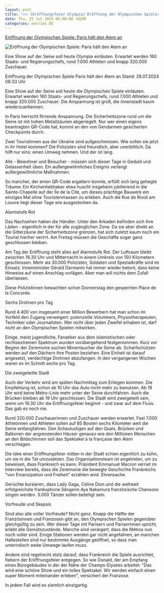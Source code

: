 ```yaml
---
layout: post
title: "🔥🔥 [Eröffnungsfeier Olympia] Eröffnung der Olympischen Spiele: Paris hält den Atem an"
date: Thu, 25 Jul 2024 04:00:00 +0200
categories: entries DE
---
```

[Eröffnung der Olympischen Spiele: Paris hält den Atem an](https://www.tagesschau.de/ausland/europa/olympische-spiele-eroeffnung-114.html)

![Eröffnung der Olympischen Spiele: Paris hält den Atem an](https://images.tagesschau.de/image/e9bf6407-ad86-43b2-b99e-bb3108e8cede/AAABkO2-ZSU/AAABjwnlFvA/16x9-1280/eiffelturm-paris-110.jpg)

Eine Show auf der Seine soll heute Olympia einläuten. Erwartet werden 160 Staats- und Regierungschefs, rund 7.000 Athleten und knapp 320.000 Zuschauer.

Eröffnung der Olympischen Spiele Paris hält den Atem an Stand: 26.07.2024 08:33 Uhr

Eine Show auf der Seine soll heute die Olympischen Spiele einläuten. Erwartet werden 160 Staats- und Regierungschefs, rund 7.000 Athleten und knapp 320.000 Zuschauer. Die Anspannung ist groß, die Innenstadt kaum wiederzuerkennen.

In Paris herrscht flirrende Anspannung. Die Sicherheitszone rund um die Seine ist mit hohen Metallzäunen abgeriegelt. Nur wer einen eigens beantragten QR-Code hat, kommt an den von Gendarmen gesicherten Checkpoints durch.

Zwei Touristinnen aus der Ukraine sind aufgeschmissen. Wie sollen sie jetzt in ihr Hotel kommen? Die Polizisten sind freundlich, aber unerbittlich. Da hilft nur eins: einen Umweg nehmen. Und der ist lang.

Alle - Bewohner und Besucher - müssen sich dieser Tage in Geduld und Gelassenheit üben. Ein außergewöhnliches Ereignis verlangt außergewöhnliche Maßnahmen.

So mancher, der einen QR-Code ergattern konnte, erfüllt sich lang gehegte Träume: Ein Kirchenliebhaber etwa huscht insgeheim jubilierend in die Sainte-Chapelle auf der Île de la Cité, um dieses prächtige Bauwerk ein einziges Mal ohne Touristenmassen zu erleben. Auch die Rue de Rivoli am Louvre liegt dieser Tage wie ausgestorben da.

Alarmstufe Rot

Das Nachsehen haben die Händler. Unter den Arkaden befinden sich ihre Läden - eigentlich in der für alle zugänglichen Zone. Da sie aber direkt an die Gitterzäune der Sicherheitszone grenzen, hat sich zuletzt kaum noch ein Tourist hierher verirrt. Am Freitag müssen die Geschäfte sogar ganz geschlossen bleiben.

Am Tag der Eröffnung steht alles auf Alarmstufe Rot. Der Luftraum bleibt zwischen 18.30 Uhr und Mitternacht in einem Umkreis von 150 Kilometern geschlossen. Mehr als 30.000 Polizisten, Soldaten und Spezialkräfte sind im Einsatz. Innenminister Gérald Darmanin hat immer wieder betont, dass keine Hinweise auf einen Anschlag vorlägen. Aber man will nichts dem Zufall überlassen.

Diese Polizistinnen bewachten schon Donnerstag den gesperrten Place de la Concorde.

Sechs Drohnen pro Tag

Rund 4.400 von insgesamt einer Million Bewerbern hat man schon im Vorfeld den Zugang verweigert: potenzielle Volunteers, Physiotherapeuten, Techniker oder Journalisten. Wer nicht über jeden Zweifel erhaben ist, darf nicht an den Olympischen Spielen mitwirken.

Einige, meist jugendliche, Fanatiker aus dem islamistischen oder rechtsextremen Spektrum wurden vorübergehend festgenommen. Kurz vor Beginn der Zeremonie suchen Minentaucher die Seine ab. Scharfschützen werden auf den Dächern ihre Posten beziehen. Eine Einheit ist darauf angesetzt, verdächtige Drohnen abzufangen. In den vergangenen Wochen waren es im Schnitt sechs pro Tag.

Die zweigeteilte Stadt

Auch der Verkehr wird am späten Nachmittag zum Erliegen kommen. Die Empfehlung ist, schon ab 10 Uhr das Auto nicht mehr zu benutzen. Ab 18 Uhr wird keine Métro-Linie mehr unter der Seine durchfahren. Auch die Brücken bleiben ab 19 Uhr geschlossen. Die Stadt wird zweigeteilt sein, wenn um 19.30 Uhr die Eröffnungsfeier beginnt - und zwar auf dem Fluss. Das gab es noch nie.

Rund 320.000 Zuschauerinnen und Zuschauer werden erwartet. Fast 7.000 Athletinnen und Athleten sollen auf 85 Booten sechs Kilometer weit die Seine entlangfahren. Den Schaulustigen auf den Quais, Brücken und Balkonen der angrenzenden Häuser genauso wie den Millionen Menschen an den Bildschirmen soll das Spektakel à la française den Atem verschlagen.

Die Idee einer Eröffnungsfeier mitten in der Stadt schien eigentlich zu kühn, um sie in die Tat umzusetzen. Das Organisationsteam ist angetreten, um zu beweisen, dass Frankreich es kann. Präsident Emmanuel Macron verriet im Interview bereits, dass die Zeremonie die bewegte Geschichte Frankreichs "von Emanzipation und Freiheit" erzählen wird. Ehrensache.

Gerüchte kursieren, dass Lady Gaga, Céline Dion und die weltweit erfolgreichste frankophone Sängerin Aya Nakamura französische Chansons singen werden. 3.000 Tänzer sollen beteiligt sein.

Vorfreude und Skepsis

Sind also alle voller Vorfreude? Nicht ganz. Knapp die Hälfte der Französinnen und Franzosen gibt an, den Olympischen Spielen gegenüber gleichgültig zu sein. Wer dieser Tage mit Parisern und Pariserinnen spricht, erlebt alle Gemütszustände. Manche sind verärgert, dass die Métros nun noch voller sind. Einige Stationen werden gar nicht angefahren, an manchen Haltestellen sind nur bestimmte Ausgänge geöffnet, so dass man unterirdisch weite Umwege laufen muss.

Andere sind regelrecht stolz darauf, dass Frankreich die Spiele ausrichtet, fiebern der Eröffnungsfeier entgegen. So wie Donald, der am Empfang eines Bürogebäudes in der der Nähe der Champs-Elysées arbeitet: "Das wird eine schöne Show und ein tolles Spektakel. Wir werden einfach einen super Moment miteinander erleben", versichert der Franzose.

In jedem Fall wird es ziemlich einzigartig.

